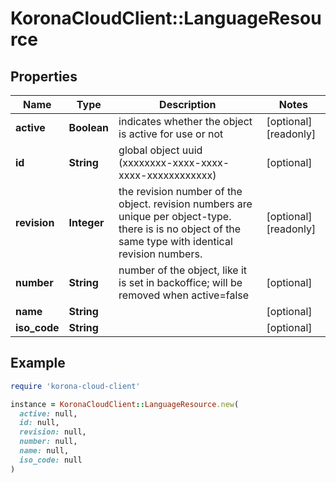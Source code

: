 # KoronaCloudClient::LanguageResource

## Properties

| Name | Type | Description | Notes |
| ---- | ---- | ----------- | ----- |
| **active** | **Boolean** | indicates whether the object is active for use or not | [optional][readonly] |
| **id** | **String** | global object uuid (xxxxxxxx-xxxx-xxxx-xxxx-xxxxxxxxxxxx) | [optional] |
| **revision** | **Integer** | the revision number of the object. revision numbers are unique per object-type. there is is no object of the same type with identical revision numbers. | [optional][readonly] |
| **number** | **String** | number of the object, like it is set in backoffice; will be removed when active&#x3D;false | [optional] |
| **name** | **String** |  | [optional] |
| **iso_code** | **String** |  | [optional] |

## Example

```ruby
require 'korona-cloud-client'

instance = KoronaCloudClient::LanguageResource.new(
  active: null,
  id: null,
  revision: null,
  number: null,
  name: null,
  iso_code: null
)
```

